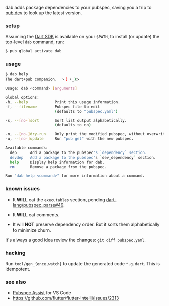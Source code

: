 dab adds package dependencies to your pubspec, saving you a trip to [pub.dev](https://pub.dev)
to look up the latest version.

### setup

Assuming the [Dart SDK][sdk] is available on your `$PATH`, to
install (or update) the top-level `dab` command, run:

```sh
$ pub global activate dab
```

[sdk]: https://www.dartlang.org/tutorials/server/get-started

### usage

```sh
$ dab help
The dart+pub companion.  ヽ( •_)ᕗ

Usage: dab <command> [arguments]

Global options:
-h, --help            Print this usage information.
-f, --filename        Pubspec file to edit
                      (defaults to "pubspec.yaml")

-s, --[no-]sort       Sort list output alphabetically.
                      (defaults to on)

-n, --[no-]dry-run    Only print the modified pubspec, without overwriting the file.
-u, --[no-]update     Run "pub get" with the new pubspec.

Available commands:
  dep      Add a package to the pubspec's `dependency` section.
  devdep   Add a package to the pubspec's `dev_dependency` section.
  help     Display help information for dab.
  rm       Remove a package from the pubspec.

Run "dab help <command>" for more information about a command.
```

### known issues

- It **WILL** eat the `executables` section, pending
[dart-lang/pubspec_parse#49](https://github.com/dart-lang/pubspec_parse/issues/49).

- It **WILL** eat comments.

- It will **NOT** preserve dependency order.  But it sorts them alphabetically to minimize churn.

It's always a good idea review the changes: `git diff pubspec.yaml`.

### hacking

Run `tool/gen_{once,watch}` to update the generated code `*.g.dart`.  This is idempotent.

### see also

- [Pubspec Assist](https://github.com/jeroen-meijer/pubspec-assist) for VS Code
- https://github.com/flutter/flutter-intellij/issues/2313
